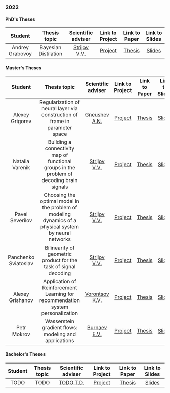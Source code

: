 ### 2022


#### PhD's Theses

| Student | Thesis topic | Scientific adviser | Link to Project | Link to Paper | Link to Slides |
|:---:|:---:|:---:|:---:|:---:|:---:|
| Andrey Grabovoy | Bayesian Distilation | [Strijov V.V.](http://www.ccas.ru/strijov/) | [Project](https://github.com/andriygav/PhDThesis) | [Thesis](https://github.com/andriygav/PhDThesis/raw/master/thesis/Grabovoy2021PhDThesis.pdf)| [Slides](https://github.com/andriygav/PhDThesis/raw/master/slides/Grabovoy2021PhDSlides.pdf)|


#### Master's Theses

| Student | Thesis topic | Scientific adviser | Link to Project | Link to Paper | Link to Slides |
|:---:|:---:|:---:|:---:|:---:|:---:|
| Alexey Grigorev | Regularization of neural layer via construction of frame in parameter space | [Gneushev A.N.](https://scholar.google.com/citations?hl=en&user=sjlY2q8AAAAJ) | [Project](https://github.com/Intelligent-Systems-Phystech/Grigorev-MS-Thesis/tree/master) | [Thesis](https://github.com/Intelligent-Systems-Phystech/Grigorev-MS-Thesis/blob/master/Grigorev2022Thesis.pdf) | [Slides](https://github.com/Intelligent-Systems-Phystech/Grigorev-MS-Thesis/blob/master/Grigorev2022Slides.pdf)
| Natalia Varenik | Building a connectivity map of functional groups in the problem of decoding brain signals | [Strijov V.V.](http://www.ccas.ru/strijov/) | [Project](https://github.com/Intelligent-Systems-Phystech/Grigorev-MS-Thesis/tree/master) | [Thesis](https://github.com/Intelligent-Systems-Phystech/Varenik-MS-Thesis/raw/master/paper/Varenik2022master_thesis_final.pdf) | [Slides](https://github.com/Intelligent-Systems-Phystech/Varenik-MS-Thesis/raw/master/paper/Varenik2022master_slides-4.pdf)|
| Pavel Severilov | Choosing the optimal model in the problem of modeling dynamics of a physical system by neural networks | [Strijov V.V.](http://www.ccas.ru/strijov/)  | [Project](https://github.com/severilov/master-thesis/tree/main/code) | [Thesis](https://github.com/severilov/master-thesis/blob/main/doc/Severilov2022MasterThesis_rus.pdf) | [Slides](https://github.com/severilov/master-thesis/blob/main/pres/Severilov2022MasterThesisPres.pdf)|
| Panchenko Sviatoslav | Bilinearity of geometric product for the task of signal decoding | [Strijov V.V.](http://www.ccas.ru/strijov/)  | [Project](https://github.com/Intelligent-Systems-Phystech/GeometricAlgebra/tree/main/code) | [Thesis](https://github.com/Intelligent-Systems-Phystech/GeometricAlgebra/blob/main/paper/Panchenko2022MasterThesis.pdf) | [Slides](https://github.com/Intelligent-Systems-Phystech/GeometricAlgebra/blob/main/slides/Panchenko2022MasterPresentation.pdf)|
| Alexey Grishanov |  Application of Reinforcement Learning for recommendation system personalization | [Vorontsov K.V.](http://www.machinelearning.ru/wiki/index.php?title=User:Vokov) | [Project](https://github.com/Intelligent-Systems-Phystech/Grishanov-MS-Thesis/tree/master) | [Thesis](https://github.com/Intelligent-Systems-Phystech/Grishanov-MS-Thesis/blob/master/Grishanov2022Thesis.pdf) | [Slides](https://github.com/Intelligent-Systems-Phystech/Grishanov-MS-Thesis/blob/master/Grishanov2022presentation.pdf)|
| Petr Mokrov | Wasserstein gradient flows: modeling and applications | [Burnaev E.V.](https://scholar.google.ru/citations?user=pCRdcOwAAAAJ) | [Project](https://github.com/Intelligent-Systems-Phystech/Mokrov_Ms_Thesis) | [Thesis](https://github.com/Intelligent-Systems-Phystech/Mokrov_Ms_Thesis/tree/master/paper) | [Slides](https://github.com/Intelligent-Systems-Phystech/Mokrov_Ms_Thesis/tree/master/slides) |

#### Bachelor's Theses

| Student | Thesis topic | Scientific adviser | Link to Project | Link to Paper | Link to Slides |
|:---:|:---:|:---:|:---:|:---:|:---:|
| TODO | TODO | [TODO T.D.](TODO) | [Project](TODO) | [Thesis](TODO)| [Slides](TODO)|
